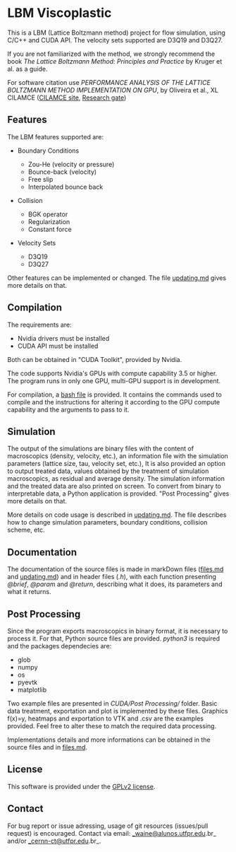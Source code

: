 # LBM Viscoplastic

This is a LBM (Lattice Boltzmann method) project for flow simulation, using C/C++ and CUDA API. The velocity sets supported are D3Q19 and D3Q27. 

If you are not familiarized with the method, we strongly recommend the book _The Lattice Boltzmann Method: Principles and Practice_ by Kruger et al. as a guide.

For software citation use _PERFORMANCE ANALYSIS OF THE LATTICE BOLTZMANN METHOD IMPLEMENTATION ON GPU_, by Oliveira et al., XL CILAMCE ([CILAMCE site](https://www.cilamce2019.com.br), [Research gate](https://www.researchgate.net/publication/341522565_PERFORMANCE_ANALYSIS_OF_THE_LATTICE_BOLTZMANN_METHOD_IMPLEMENTATION_ON_GPU))

## Features

The LBM features supported are:

* Boundary Conditions
    * Zou-He (velocity or pressure)
    * Bounce-back (velocity)
    * Free slip
    * Interpolated bounce back

* Collision
    * BGK operator
    * Regularization
    * Constant force

* Velocity Sets
    * D3Q19
    * D3Q27

Other features can be implemented or changed. The file [updating.md](./doc/updating.md) gives more details on that.

## Compilation

The requirements are:
* Nvidia drivers must be installed
* CUDA API must be installed

Both can be obtained in "CUDA Toolkit", provided by Nvidia.

The code supports Nvidia's GPUs with compute capability 3.5 or higher. The program runs in only one GPU, multi-GPU support is in development.

For compilation, a [bash file](./src/CUDA/compile.sh) is provided. It contains the commands used to compile and the instructions for altering it according to the GPU compute capability and the arguments to pass to it.

## Simulation

The output of the simulations are binary files with the content of macroscopics (density, velocity, etc.), an information file with the simulation parameters (lattice size, tau, velocity set, etc.), It is also provided an option to output treated data, values obtained by the treatment of simulation macroscopics, as residual and average density. The simulation information and the treated data are also printed on screen. To convert from binary to interpretable data, a Python application is provided. "Post Processing" gives more details on that.

More details on code usage is described in [updating.md](./doc/updating.md). The file describes how to change simulation parameters, boundary conditions, collision scheme, etc.

## Documentation

The documentation of the source files is made in markDown files ([files.md](./doc/files.md) and [updating.md](./doc/updating.md)) and in header files (_.h_), with each function presenting _@brief_, _@param_ and _@return_, describing what it does, its parameters and what it returns.

## Post Processing

Since the program exports macroscopics in binary format, it is necessary to process it. For that, Python source files are provided. _python3_ is required and the packages dependecies are:
* glob
* numpy
* os
* pyevtk
* matplotlib

Two example files are presented in _CUDA/Post Processing/_ folder. Basic data treatment, exportation and plot is implemented by these files. Graphics f(x)=y, heatmaps and exportation to VTK and .csv are the examples provided. Feel free to alter these to match the required data processing.

Implementations details and more informations can be obtained in the source files and in [files.md](./doc/files.md).

## License

This software is provided under the [GPLv2 license](./LICENSE.txt).

## Contact

For bug report or issue adressing, usage of git resources (issues/pull request) is encouraged. Contact via email: _waine@alunos.utfpr.edu.br_ and/or _cernn-ct@utfpr.edu.br_.
